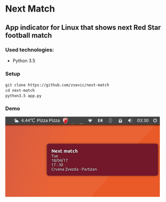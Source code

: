 Next Match
===

App indicator for Linux that shows next Red Star football match 
---

### Used technologies:
* Python 3.5

### Setup
`git clone https://github.com/zsevic/next-match`  
`cd next-match`  
`python3.5 app.py`

### Demo
![Demo](https://github.com/zsevic/next-match/blob/master/images/demo.png)
